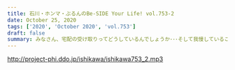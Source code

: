 ```yaml
---
title: 石川・ホンマ・ぶるんのBe-SIDE Your Life! vol.753-2
date: October 25, 2020
tags: ['2020', 'October 2020', 'vol.753']
draft: false
summary: みなさん、宅配の受け取りってどうしているんでしょうか･･･そして我慢していること教えてください！！
---
```


http://project-phi.ddo.jp/ishikawa/ishikawa753_2.mp3